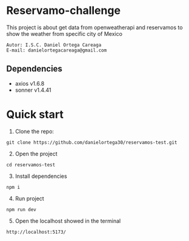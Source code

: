 # Reservamo-challenge

This project is about get data from openweatherapi and reservamos to show the weather from specific city of Mexico

```shell
Autor: I.S.C. Daniel Ortega Careaga
E-mail: danielortegacareaga@gmail.com
```

## Dependencies

- axios v1.6.8
- sonner v1.4.41

# Quick start

1. Clone the repo:

```shell
git clone https://github.com/danielortega30/reservamos-test.git
```

2. Open the project

```shell
cd reservamos-test
```

3. Install dependencies

```shell
npm i
```

4. Run project

```shell
npm run dev
```

5. Open the localhost showed in the terminal

```shell
http://localhost:5173/
```
